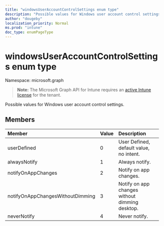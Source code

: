 ```yaml
---
title: "windowsUserAccountControlSettings enum type"
description: "Possible values for Windows user account control settings."
author: "dougeby"
localization_priority: Normal
ms.prod: "intune"
doc_type: enumPageType
---
```


# windowsUserAccountControlSettings enum type

Namespace: microsoft.graph

> **Note:** The Microsoft Graph API for Intune requires an [active Intune license](https://go.microsoft.com/fwlink/?linkid=839381) for the tenant.

Possible values for Windows user account control settings.

## Members
|Member|Value|Description|
|:---|:---|:---|
|userDefined|0|User Defined, default value, no intent.|
|alwaysNotify|1|Always notify.|
|notifyOnAppChanges|2|Notify on app changes.|
|notifyOnAppChangesWithoutDimming|3|Notify on app changes without dimming desktop.|
|neverNotify|4|Never notify.|




